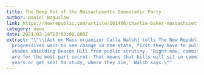 ```yaml
---
title: The Deep Rot of the Massachusetts Democratic Party
author: Daniel Boguslaw
link: https://newrepublic.com/article/161406/charlie-baker-massachusetts-democratic-party-failure
category: news
date: 2021-02-18T23:03:00.000Z
extract: "\"\\[Act on Mass organizer Calla Walsh] tells The New Republic that if
  progressives want to see change in the state, first they have to pull back the
  shades shielding Beacon Hill from public scrutiny. 'Right now, committee votes
  are for the most part secret. That means that bills will sit in committee for
  years or get sent to study, where they die,' Walsh says.\""
---
```

